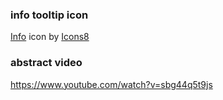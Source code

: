 ### info tooltip icon
<a target="_blank" href="https://icons8.com/icon/lzICmAiUWSkI/info">Info</a> icon by <a target="_blank" href="https://icons8.com">Icons8</a>
### abstract video
https://www.youtube.com/watch?v=sbg44q5t9js